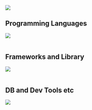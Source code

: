 ![](![](https://your-vercel-project.vercel.app/api/top-langs/?username=joppii&layout=compact&count_private=true)
)

## Programming Languages

<img src="https://skillicons.dev/icons?i=html,css,js,python,php," /> <br /><br />

## Frameworks and Library

<img src="https://skillicons.dev/icons?i=react,next,laravel,wordpress" /> <br /><br />

## DB and Dev Tools etc

<img src="https://skillicons.dev/icons?i=mysql,docker,git,github,vscode,linux,nginx" /> <br /><br />
